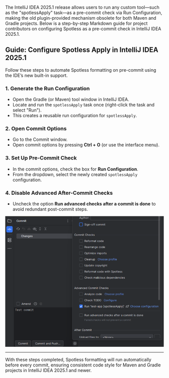 The IntelliJ IDEA 2025.1 release allows users to run any custom tool—such as the "spotlessApply" task—as a pre-commit
check via Run Configuration, making the old plugin-provided mechanism obsolete for both Maven and Gradle projects. Below
is a step-by-step Markdown guide for project contributors on configuring Spotless as a pre-commit check in IntelliJ IDEA
2025.1.

## Guide: Configure Spotless Apply in IntelliJ IDEA 2025.1

Follow these steps to automate Spotless formatting on pre-commit using the IDE’s new built-in support.

### 1. Generate the Run Configuration

- Open the Gradle (or Maven) tool window in IntelliJ IDEA.
- Locate and run the `spotlessApply` task once (right-click the task and select "Run").
- This creates a reusable run configuration for `spotlessApply`.

### 2. Open Commit Options

- Go to the Commit window.
- Open commit options by pressing **Ctrl + O** (or use the interface menu).

### 3. Set Up Pre-Commit Check

- In the commit options, check the box for **Run Configuration**.
- From the dropdown, select the newly created `spotlessApply` configuration.

### 4. Disable Advanced After-Commit Checks

- Uncheck the option **Run advanced checks after a commit is done** to avoid redundant post-commit steps.

![img.png](img.png)

***

With these steps completed, Spotless formatting will run automatically before every commit, ensuring consistent code
style for Maven and Gradle projects in IntelliJ IDEA 2025.1 and newer.

